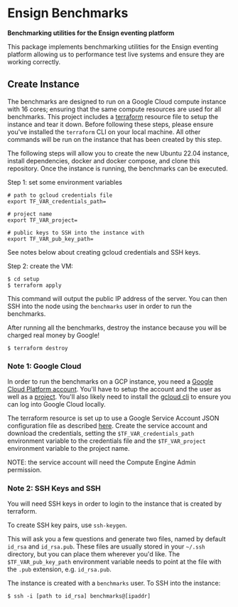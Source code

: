 # Ensign Benchmarks

**Benchmarking utilities for the Ensign eventing platform**

This package implements benchmarking utilities for the Ensign eventing platform allowing us to performance test live systems and ensure they are working correctly.


## Create Instance

The benchmarks are designed to run on a Google Cloud compute instance with 16 cores; ensuring that the same compute resources are used for all benchmarks. This project includes a [terraform](https://www.terraform.io/) resource file to setup the instance and tear it down. Before following these steps, please ensure you've installed the `terraform` CLI on your local machine. All other commands will be run on the instance that has been created by this step.

The following steps will allow you to create the new Ubuntu 22.04 instance, install dependencies, docker and docker compose, and clone this repository. Once the instance is running, the benchmarks can be executed.

Step 1: set some environment variables

```
# path to gcloud credentials file
export TF_VAR_credentials_path=

# project name
export TF_VAR_project=

# public keys to SSH into the instance with
export TF_VAR_pub_key_path=
```

See notes below about creating gcloud credentials and SSH keys.

Step 2: create the VM:

```
$ cd setup
$ terraform apply
```

This command will output the public IP address of the server. You can then SSH into the node using the `benchmarks` user in order to run the benchmarks.

After running all the benchmarks, destroy the instance because you will be charged real money by Google!

```
$ terraform destroy
```

### Note 1: Google Cloud

In order to run the benchmarks on a GCP instance, you need a [Google Cloud Platform account](https://cloud.google.com/). You'll have to setup the account and the user as well as a [project](https://cloud.google.com/resource-manager/docs/creating-managing-projects). You'll also likely need to install the [gcloud cli](https://cloud.google.com/sdk/gcloud) to ensure you can log into Google Cloud locally.

The terraform resource is set up to use a Google Service Account JSON configuration file as described [here](https://registry.terraform.io/providers/hashicorp/google/latest/docs/guides/provider_reference.html#running-terraform-outside-of-google-cloud). Create the service account and download the credentials, setting the `$TF_VAR_credentials_path` environment variable to the credentials file and the `$TF_VAR_project` environment variable to the project name.

NOTE: the service account will need the Compute Engine Admin permission.

### Note 2: SSH Keys and SSH

You will need SSH keys in order to login to the instance that is created by terraform.

To create SSH key pairs, use `ssh-keygen`.

This will ask you a few questions and generate two files, named by default `id_rsa` and `id_rsa.pub`. These files are usually stored in your `~/.ssh` directory, but you can place them wherever you'd like. The `$TF_VAR_pub_key_path` environment variable needs to point at the file with the `.pub` extension, e.g. `id_rsa.pub`.

The instance is created with a `benchmarks` user. To SSH into the instance:

```
$ ssh -i [path to id_rsa] benchmarks@[ipaddr]
```